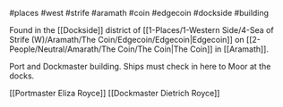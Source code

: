 #places #west #strife  #aramath #coin #edgecoin #dockside #building

Found in the [[Dockside]] district of [[1-Places/1-Western Side/4-Sea of Strife (W)/Aramath/The Coin/Edgecoin/Edgecoin|Edgecoin]] on [[2-People/Neutral/Amarath/The Coin/The Coin|The Coin]] in [[Aramath]].


Port and Dockmaster building.  Ships must check in here to Moor at the docks.

[[Portmaster Eliza Royce]]
[[Dockmaster Dietrich Royce]]

